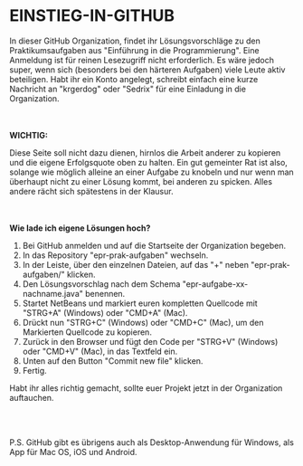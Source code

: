 EINSTIEG-IN-GITHUB
==================

In dieser GitHub Organization, findet ihr Lösungsvorschläge zu den Praktikumsaufgaben aus "Einführung in die Programmierung". Eine Anmeldung ist für reinen Lesezugriff nicht erforderlich. Es wäre jedoch super, wenn sich (besonders bei den härteren Aufgaben) viele Leute aktiv beteiligen. Habt ihr ein Konto angelegt, schreibt einfach eine kurze Nachricht an "krgerdog" oder "Sedrix" für eine Einladung in die Organization.

<br></br>
<b>WICHTIG:</b>

Diese Seite soll nicht dazu dienen, hirnlos die Arbeit anderer zu kopieren und die eigene Erfolgsquote oben zu halten. Ein gut gemeinter Rat ist also, solange wie möglich alleine an einer Aufgabe zu knobeln und nur wenn man überhaupt nicht zu einer Lösung kommt, bei anderen zu spicken. Alles andere rächt sich spätestens in der Klausur.

<br></br>
<b>Wie lade ich eigene Lösungen hoch?</b>

1. Bei GitHub anmelden und auf die Startseite der Organization begeben.
2. In das Repository "epr-prak-aufgaben" wechseln.
3. In der Leiste, über den einzelnen Dateien, auf das "+" neben "epr-prak-aufgaben/" klicken.
4. Den Lösungsvorschlag nach dem Schema "epr-aufgabe-xx-nachname.java" benennen.
5. Startet NetBeans und markiert euren kompletten Quellcode mit "STRG+A" (Windows) oder "CMD+A" (Mac).
6. Drückt nun "STRG+C" (Windows) oder "CMD+C" (Mac), um den Markierten Quellcode zu kopieren.
7. Zurück in den Browser und fügt den Code per "STRG+V" (Windows) oder "CMD+V" (Mac), in das Textfeld ein.
8. Unten auf den Button "Commit new file" klicken.
9. Fertig.

Habt ihr alles richtig gemacht, sollte euer Projekt jetzt in der Organization auftauchen.

<br></br>

P.S. GitHub gibt es übrigens auch als Desktop-Anwendung für Windows, als App für Mac OS, iOS und Android.
